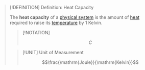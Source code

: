>[!DEFINITION] Definition: Heat Capacity
>
>The **heat capacity** of a [physical system](../../Physical%20Systems/Physical%20System.md) is the amount of [heat](../Heat.md) required to raise its [temperature](../Temperature.md) by $1$ Kelvin.
>
>>[!NOTATION]
>>
>>$$C$$
>>
>
>>[!UNIT] Unit of Measurement
>>
>>$$\frac{\mathrm{Joule}}{\mathrm{Kelvin}}$$
>>
>